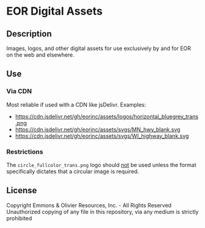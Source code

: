 # EOR Digital Assets
## Description
Images, logos, and other digital assets for use exclusively by and for EOR on the web and elsewhere.

## Use
### Via CDN
Most reliable if used with a CDN like jsDelivr. Examples:
* https://cdn.jsdelivr.net/gh/eorinc/assets/logos/horizontal_bluegrey_trans.png
* https://cdn.jsdelivr.net/gh/eorinc/assets/svgs/MN_hwy_blank.svg
* https://cdn.jsdelivr.net/gh/eorinc/assets/svgs/WI_highway_blank.svg

### Restrictions
The `circle_fullcolor_trans.png` logo should <u>not</u> be used unless the format specifically dictates that a circular image is required.

## License
Copyright Emmons & Olivier Resources, Inc. - All Rights Reserved<br>
Unauthorized copying of any file in this repository, via any medium is strictly prohibited
